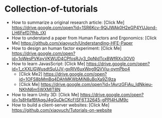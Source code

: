 # Collection-of-tutorials
- How to summarize a original research article: [Click Me] https://drive.google.com/open?id=1SR6Kcv-9QjJWAk0H2eGP4YUJpnd-LH6FefD7fhb_tXI
- How to understand a paper from Human Factors and Ergonomics: [Click Me] https://github.com/xiaoyuch/Understanding-HFE-Paper
- How to design an human factor experiment: [Click Me] https://drive.google.com/open?id=1oWesPVKpyVKWUD4CPfosRJy3_0pNldTcxBWfRXv3OV0
- How to learn JavasScript: [Click Me] https://drive.google.com/open?id=1_cXXLlGWusdtSuUJV-gxRIV6uxWpg9QVViu-oymPbo4
    - [Click Me2] https://drive.google.com/open?id=1OFS8bMmBq4DAhMKWbMiN8uBoXa9Zj9za
    - [Click Me] https://drive.google.com/open?id=1AvrzGFiAu_IdNkieu-NKhN6m5WXMlT8N
- How to learn Unity 3D: [Click Me] https://drive.google.com/open?id=1s8HlafBfAqgJ4gGuDkCKcFISF6T32645-gPPI4HJM9c
- How to build a client-server websites: [Click Me] https://github.com/xiaoyuch/Tutorials-on-website
